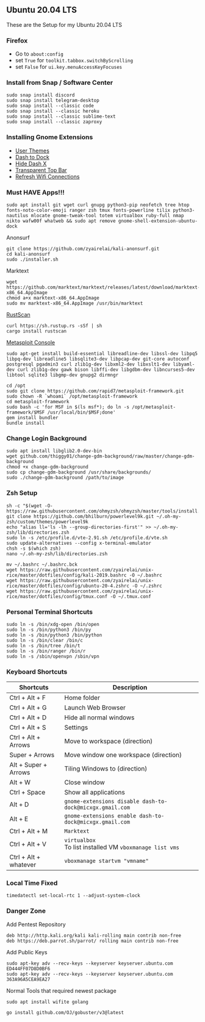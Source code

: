 ## Ubuntu 20.04 LTS
These are the Setup for my Ubuntu 20.04 LTS

### Firefox
- Go to `about:config`  
- set `True` for `toolkit.tabbox.switchByScrolling`
- set `False` for `ui.key.menuAccessKeyFocuses`

### Install from Snap / Software Center
```
sudo snap install discord
sudo snap install telegram-desktop
sudo snap install --classic code
sudo snap install --classic heroku
sudo snap install --classic sublime-text
sudo snap install --classic zaproxy
```

### Installing Gnome Extensions
- [User Themes](https://extensions.gnome.org/extension/19/user-themes/)
- [Dash to Dock](https://extensions.gnome.org/extension/307/dash-to-dock/)
- [Hide Dash X](https://extensions.gnome.org/extension/805/hide-dash/)
- [Transparent Top Bar](https://extensions.gnome.org/extension/1708/transparent-top-bar/)
- [Refresh Wifi Connections](https://extensions.gnome.org/extension/905/refresh-wifi-connections/)

### Must HAVE Apps!!!
```
sudo apt install git wget curl gnupg python3-pip neofetch tree htop fonts-noto-color-emoji ranger zsh tmux fonts-powerline tilix python3-nautilus mlocate gnome-tweak-tool totem virtualbox ruby-full nmap nikto wafw00f whatweb && sudo apt remove gnome-shell-extension-ubuntu-dock
```
Anonsurf
```
git clone https://github.com/zyairelai/kali-anonsurf.git
cd kali-anonsurf
sudo ./installer.sh
```
Marktext
```
wget https://github.com/marktext/marktext/releases/latest/download/marktext-x86_64.AppImage
chmod a+x marktext-x86_64.AppImage
sudo mv marktext-x86_64.AppImage /usr/bin/marktext
```
[RustScan](https://doc.rust-lang.org/cargo/getting-started/installation.html)
```
curl https://sh.rustup.rs -sSf | sh
cargo install rustscan
```
[Metasploit Console](https://www.darkoperator.com/installing-metasploit-in-ubunt)
```
sudo apt-get install build-essential libreadline-dev libssl-dev libpq5 libpq-dev libreadline5 libsqlite3-dev libpcap-dev git-core autoconf postgresql pgadmin3 curl zlib1g-dev libxml2-dev libxslt1-dev libyaml-dev curl zlib1g-dev gawk bison libffi-dev libgdbm-dev libncurses5-dev libtool sqlite3 libgmp-dev gnupg2 dirmngr
```
```
cd /opt
sudo git clone https://github.com/rapid7/metasploit-framework.git
sudo chown -R `whoami` /opt/metasploit-framework
cd metasploit-framework
sudo bash -c 'for MSF in $(ls msf*); do ln -s /opt/metasploit-framework/$MSF /usr/local/bin/$MSF;done'
gem install bundler
bundle install
```

### Change Login Background
```
sudo apt install libglib2.0-dev-bin
wget github.com/thiggy01/change-gdm-background/raw/master/change-gdm-background
chmod +x change-gdm-background
sudo cp change-gdm-background /usr/share/backgrounds/
sudo ./change-gdm-background /path/to/image
```

### Zsh Setup

```
sh -c "$(wget -O- https://raw.githubusercontent.com/ohmyzsh/ohmyzsh/master/tools/install.sh)"
git clone https://github.com/bhilburn/powerlevel9k.git ~/.oh-my-zsh/custom/themes/powerlevel9k
echo "alias ll='ls -lh --group-directories-first'" >> ~/.oh-my-zsh/lib/directories.zsh
sudo ln -s /etc/profile.d/vte-2.91.sh /etc/profile.d/vte.sh
sudo update-alternatives --config x-terminal-emulator
chsh -s $(which zsh)
nano ~/.oh-my-zsh/lib/directories.zsh

mv ~/.bashrc ~/.bashrc.bck
wget https://raw.githubusercontent.com/zyairelai/unix-rice/master/dotfiles/config/kali-2019.bashrc -O ~/.bashrc
wget https://raw.githubusercontent.com/zyairelai/unix-rice/master/dotfiles/config/ubuntu-20-4.zshrc -O ~/.zshrc
wget https://raw.githubusercontent.com/zyairelai/unix-rice/master/dotfiles/config/tmux.conf -O ~/.tmux.conf
```

### Personal Terminal Shortcuts

```
sudo ln -s /bin/xdg-open /bin/open
sudo ln -s /bin/python3 /bin/py
sudo ln -s /bin/python3 /bin/python
sudo ln -s /bin/clear /bin/c
sudo ln -s /bin/tree /bin/t
sudo ln -s /bin/ranger /bin/r
sudo ln -s /sbin/openvpn /sbin/vpn
```

### Keyboard Shortcuts

| Shortcuts             | Description                                                  |
| --------------------- | ------------------------------------------------------------ |
| Ctrl + Alt + F        | Home folder                                                  |
| Ctrl + Alt + G        | Launch Web Browser                                           |
| Ctrl + Alt + D        | Hide all normal windows                                      |
| Ctrl + Alt + S        | Settings                                                     |
| Ctrl + Alt + Arrows   | Move to workspace (direction)                                |
| Super + Arrows        | Move window one workspace (direction)                        |
| Alt + Super + Arrows  | Tiling Windows to (direction)                                |
| Alt + W               | Close window                                                 |
| Ctrl + Space          | Show all applications                                        |
| Alt + D               | `gnome-extensions disable dash-to-dock@micxgx.gmail.com`     |
| Alt + E               | `gnome-extensions enable dash-to-dock@micxgx.gmail.com`      |
| Ctrl + Alt + M        | `Marktext`                                                   |
| Ctrl + Alt + V        | `virtualbox` <br> To list installed VM `vboxmanage list vms` |
| Ctrl + Alt + whatever | `vboxmanage startvm "vmname"`                                |

### Local Time Fixed
```
timedatectl set-local-rtc 1 --adjust-system-clock
```

### Danger Zone
Add Pentest Repository
```
deb http://http.kali.org/kali kali-rolling main contrib non-free
deb https://deb.parrot.sh/parrot/ rolling main contrib non-free
```
Add Public Keys
```
sudo apt-key adv --recv-keys --keyserver keyserver.ubuntu.com ED444FF07D8D0BF6 
sudo apt-key adv --recv-keys --keyserver keyserver.ubuntu.com 363A96A5CEA9EA27
```
Normal Tools that required newest package
```
sudo apt install wifite golang
```
```
go install github.com/OJ/gobuster/v3@latest
```
